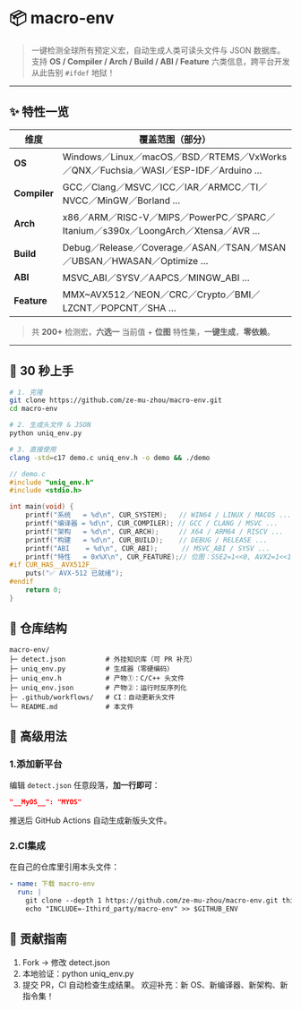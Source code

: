 # 📦 macro-env

> 一键检测全球所有预定义宏，自动生成人类可读头文件与 JSON 数据库。  
> 支持 **OS / Compiler / Arch / Build / ABI / Feature** 六类信息，跨平台开发从此告别 `#ifdef` 地狱！

---

## ✨ 特性一览

| 维度 | 覆盖范围（部分） |
|---|---|
| **OS** | Windows／Linux／macOS／BSD／RTEMS／VxWorks／QNX／Fuchsia／WASI／ESP-IDF／Arduino … |
| **Compiler** | GCC／Clang／MSVC／ICC／IAR／ARMCC／TI／NVCC／MinGW／Borland … |
| **Arch** | x86／ARM／RISC-V／MIPS／PowerPC／SPARC／Itanium／s390x／LoongArch／Xtensa／AVR … |
| **Build** | Debug／Release／Coverage／ASAN／TSAN／MSAN／UBSAN／HWASAN／Optimize … |
| **ABI** | MSVC_ABI／SYSV／AAPCS／MINGW_ABI … |
| **Feature** | MMX~AVX512／NEON／CRC／Crypto／BMI／LZCNT／POPCNT／SHA … |

> 共 **200+** 检测宏，**六选一** 当前值 + **位图** 特性集，**一键生成**，**零依赖**。

---

## 🚀 30 秒上手

```bash
# 1. 克隆
git clone https://github.com/ze-mu-zhou/macro-env.git
cd macro-env

# 2. 生成头文件 & JSON
python uniq_env.py

# 3. 直接使用
clang -std=c17 demo.c uniq_env.h -o demo && ./demo
```
```C
// demo.c
#include "uniq_env.h"
#include <stdio.h>

int main(void) {
    printf("系统   = %d\n", CUR_SYSTEM);   // WIN64 / LINUX / MACOS ...
    printf("编译器 = %d\n", CUR_COMPILER); // GCC / CLANG / MSVC ...
    printf("架构   = %d\n", CUR_ARCH);     // X64 / ARM64 / RISCV ...
    printf("构建   = %d\n", CUR_BUILD);    // DEBUG / RELEASE ...
    printf("ABI    = %d\n", CUR_ABI);      // MSVC_ABI / SYSV ...
    printf("特性   = 0x%X\n", CUR_FEATURE);// 位图：SSE2=1<<0, AVX2=1<<1 ...
#if CUR_HAS__AVX512F__
    puts("✅ AVX-512 已就绪");
#endif
    return 0;
}
```

## 📁 仓库结构
```
macro-env/
├─ detect.json          # 外挂知识库（可 PR 补充）
├─ uniq_env.py          # 生成器（零硬编码）
├─ uniq_env.h           # 产物①：C/C++ 头文件
├─ uniq_env.json        # 产物②：运行时反序列化
├─ .github/workflows/   # CI：自动更新头文件
└─ README.md            # 本文件
```

## 🔧 高级用法

### 1.添加新平台
编辑 `detect.json` 任意段落，**加一行即可**：
```json
"__MyOS__": "MYOS"
```
推送后 GitHub Actions 自动生成新版头文件。

### 2.CI集成
在自己的仓库里引用本头文件：
```yaml
- name: 下载 macro-env
  run: |
    git clone --depth 1 https://github.com/ze-mu-zhou/macro-env.git third_party/macro-env
    echo "INCLUDE=-Ithird_party/macro-env" >> $GITHUB_ENV
```

## 🌱 贡献指南
1. Fork → 修改 detect.json
2. 本地验证：python uniq_env.py
3. 提交 PR，CI 自动检查生成结果。
欢迎补充：新 OS、新编译器、新架构、新指令集！
